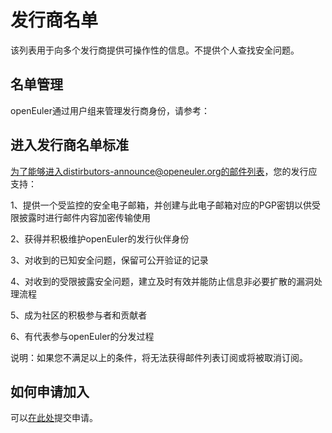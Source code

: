 # 发行商名单

该列表用于向多个发行商提供可操作性的信息。不提供个人查找安全问题。





## 名单管理

openEuler通过用户组来管理发行商身份，请参考：







## 进入发行商名单标准

为了能够进入distirbutors-announce@openeuler.org的邮件列表，您的发行应支持：

1、提供一个受监控的安全电子邮箱，并创建与此电子邮箱对应的PGP密钥以供受限披露时进行邮件内容加密传输使用

2、获得并积极维护openEuler的发行伙伴身份

3、对收到的已知安全问题，保留可公开验证的记录

4、对收到的受限披露安全问题，建立及时有效并能防止信息非必要扩散的漏洞处理流程

5、成为社区的积极参与者和贡献者

6、有代表参与openEuler的分发过程

说明：如果您不满足以上的条件，将无法获得邮件列表订阅或将被取消订阅。



## 如何申请加入

可以[在此处](mailto:openeuler-security@openeuler.org)提交申请。
